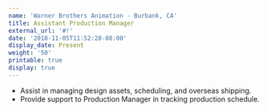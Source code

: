 ```yaml
---
name: 'Warner Brothers Animation - Burbank, CA'
title: Assistant Production Manager
external_url: '#!'
date: '2018-11-05T11:52:28-08:00'
display_date: Present
weight: '50'
printable: true
display: true
---
```

* Assist in managing design assets, scheduling, and overseas shipping. 
* Provide support to Production Manager in tracking production schedule.
